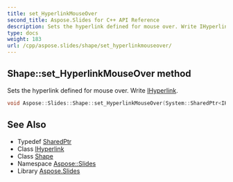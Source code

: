 ```yaml
---
title: set_HyperlinkMouseOver
second_title: Aspose.Slides for C++ API Reference
description: Sets the hyperlink defined for mouse over. Write IHyperlink.
type: docs
weight: 183
url: /cpp/aspose.slides/shape/set_hyperlinkmouseover/
---
```

## Shape::set_HyperlinkMouseOver method


Sets the hyperlink defined for mouse over. Write [IHyperlink](../../ihyperlink/).

```cpp
void Aspose::Slides::Shape::set_HyperlinkMouseOver(System::SharedPtr<IHyperlink> value) override
```

## See Also

* Typedef [SharedPtr](../../../system/sharedptr/)
* Class [IHyperlink](../../ihyperlink/)
* Class [Shape](../)
* Namespace [Aspose::Slides](../../)
* Library [Aspose.Slides](../../../)
